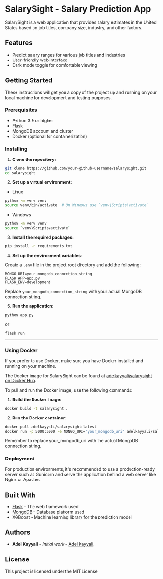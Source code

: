 
# SalarySight - Salary Prediction App

SalarySight is a web application that provides salary estimates in the United States based on job titles, company size, industry, and other factors.

## Features

- Predict salary ranges for various job titles and industries
- User-friendly web interface
- Dark mode toggle for comfortable viewing

## Getting Started

These instructions will get you a copy of the project up and running on your local machine for development and testing purposes.

### Prerequisites

- Python 3.9 or higher
- Flask
- MongoDB account and cluster
- Docker (optional for containerization)

### Installing

1. **Clone the repository:**

```bash
git clone https://github.com/your-github-username/salarysight.git
cd salarysight
```

2. **Set up a virtual environment:**

- Linux
```bash
python -m venv venv
source venv/bin/activate  # On Windows use `venv\Scripts\activate`
```

- Windows
```bash
python -m venv venv
source `venv\Scripts\activate` 
```

3. **Install the required packages:**

```bash
pip install -r requirements.txt
```

4. **Set up the environment variables:**

Create a `.env` file in the project root directory and add the following:

```env
MONGO_URI=your_mongodb_connection_string
FLASK_APP=app.py
FLASK_ENV=development
```

Replace `your_mongodb_connection_string` with your actual MongoDB connection string.

5. **Run the application:**

```bash
python app.py
```

or

```bash
flask run
```

---

### Using Docker

If you prefer to use Docker, make sure you have Docker installed and running on your machine.

The Docker image for SalarySight can be found at [adelkayyali/salarysight on Docker Hub](https://hub.docker.com/r/adelkayyali/salarysight).

To pull and run the Docker image, use the following commands:


1. **Build the Docker image:**

```bash
docker build -t salarysight .
```

2. **Run the Docker container:**

```bash
docker pull adelkayyali/salarysight:latest
docker run -p 5000:5000 -e MONGO_URI="your_mongodb_uri" adelkayyali/salarysight:latest
```

Remember to replace your_mongodb_uri with the actual MongoDB connection string.



### Deployment

For production environments, it's recommended to use a production-ready server such as Gunicorn and serve the application behind a web server like Nginx or Apache.

## Built With

- [Flask](https://flask.palletsprojects.com/) - The web framework used
- [MongoDB](https://www.mongodb.com/) - Database platform used
- [XGBoost](https://xgboost.readthedocs.io/) - Machine learning library for the prediction model

## Authors

- **Adel Kayyali** - *Initial work* - [Adel Kayyali](https://www.linkedin.com/in/adel-kayyali-082051293/).

## License

This project is licensed under the MIT License.
